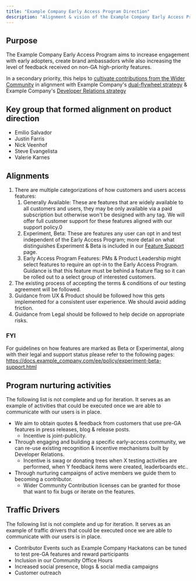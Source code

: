 ```yaml
---
title: "Example Company Early Access Program Direction"
description: "Alignment & vision of the Example Company Early Access Program"
---
```


## Purpose

The Example Company Early Access Program aims to increase engagement with early adopters, create brand ambassadors while also increasing the level of feedback received on non-GA high-priority features.

In a secondary priority, this helps to [cultivate contributions from the Wider Community](/handbook/engineering/development/dev/create/remote-development/community-contributions/) in alignment with Example Company's [dual-flywheel strategy](/handbook/company/strategy/#dual-flywheels) & Example Company's [Developer Relations strategy](https://internal.example_company.com/handbook/marketing/developer-relations-and-community/#accountabilities)

## Key group that formed alignment on product direction

* Emilio Salvador
* Justin Farris
* Nick Veenhof
* Steve Evangelista
* Valerie Karnes

## Alignments

1. There are multiple categorizations of how customers and users access features:
    1. Generally Available: These are features that are widely available to all customers and users, they may be only available via a paid subscription but otherwise won't be designed with any tag. We will offer full customer support for these features aligned with our support policy.0
    1. Experiment, Beta: These are features any user can opt in and test independent of the Early Access Program; more detail on what distinguishes Experiment & Beta is included in our [Feature Support](https://docs.example_company.com/ee/policy/experiment-beta-support.html) page.
    1. Early Access Program Features:  PMs & Product Leadership might select features to require an opt-in to the Early Access Program. Guidance is that this feature must be behind a feature flag so it can be rolled out to a select group of interested customers.
1. The existing process of accepting the terms & conditions of our testing agreement will be followed.
1. Guidance from UX & Product should be followed how this gets implemented for a consistent user experience. We should avoid adding friction.
1. Guidance from Legal should be followed to help decide on appropriate risks.

### FYI

For guidelines on how features are marked as Beta or Experimental, along with their legal and support status please refer to the following pages: https://docs.example_company.com/ee/policy/experiment-beta-support.html

## Program nurturing activities

The following list is not complete and up for iteration. It serves as an example of activities that could be executed once we are able to communicate with our users is in place.

* We aim to obtain quotes & feedback from customers that use pre-GA features in press releases, blog & release posts.
  * Incentive is joint-publicity.
* Through engaging and building a specific early-access community, we can re-use existing recognition & incentive mechanisms built by Developer Relations.
  * Incentive is swag or donating trees when X testing activities are performed, when Y feedback items were created, leaderboards etc..
* Through nurturing campaigns of active members we guide them to becoming a contributor.
  * Wider Community Contribution licenses can be granted for those that want to fix bugs or iterate on the features.

## Traffic Drivers

The following list is not complete and up for iteration. It serves as an example of traffic drivers that could be executed once we are able to communicate with our users is in place.

* Contributor Events such as Example Company Hackatons can be tuned to test pre-GA features and reward participants
* Inclusion in our Community Office Hours
* Increased social presence, blogs & social media campaigns
* Customer outreach
